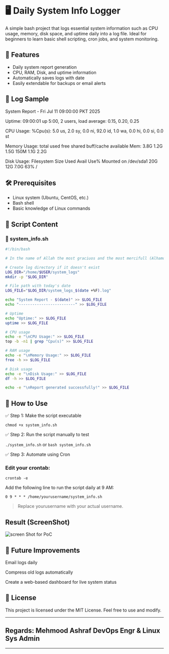 

# 🖥 Daily System Info Logger

A simple bash project that logs essential system information such as CPU usage, memory, disk space, and uptime daily into a log file. Ideal for beginners to learn basic shell scripting, cron jobs, and system monitoring.

## 🚀 Features
- Daily system report generation
- CPU, RAM, Disk, and uptime information
- Automatically saves logs with date
- Easily extendable for backups or email alerts

## 📁 Log Sample

System Report - Fri Jul 11 09:00:00 PKT 2025

Uptime: 09:00:01 up 5:00,  2 users,  load average: 0.15, 0.20, 0.25

CPU Usage: %Cpu(s):  5.0 us,  2.0 sy,  0.0 ni, 92.0 id,  1.0 wa,  0.0 hi,  0.0 si,  0.0 st

Memory Usage: total        used        free      shared  buff/cache   available Mem:           3.8G        1.2G        1.5G        150M        1.1G        2.2G

Disk Usage: Filesystem      Size  Used Avail Use% Mounted on /dev/sda1        20G   12G  7.0G  63% /

## 🛠 Prerequisites
- Linux system (Ubuntu, CentOS, etc.)
- Bash shell
- Basic knowledge of Linux commands

## 🧾 Script Content

### 🔹 system_info.sh
```bash
#!/bin/bash

# In the name of Allah the most graciuos and the most mercifull (Alhamdulillah) 

# Create log directory if it doesn't exist
LOG_DIR="/home/$USER/system_logs"
mkdir -p "$LOG_DIR"

# File path with today's date
LOG_FILE="$LOG_DIR/system_logs_$(date +%F).log"

echo "System Report - $(date)" >> $LOG_FILE
echo "-------------------------" >> $LOG_FILE

# Uptime
echo "Uptime:" >> $LOG_FILE
uptime >> $LOG_FILE

# CPU usage
echo -e "\nCPU Usage:" >> $LOG_FILE
top -b -n1 | grep "Cpu(s)" >> $LOG_FILE

# RAM usage
echo -e "\nMemory Usage:" >> $LOG_FILE
free -h >> $LOG_FILE

# Disk usage
echo -e "\nDisk Usage:" >> $LOG_FILE
df -h >> $LOG_FILE

echo -e "\nReport generated successfully!" >> $LOG_FILE
```
## 🧪 How to Use

✅ Step 1: Make the script executable

``chmod +x system_info.sh``

✅ Step 2: Run the script manually to test

``./system_info.sh`` or ``bash system_info.sh``

✅ Step 3: Automate using Cron

### Edit your crontab:

```crontab -e```

Add the following line to run the script daily at 9 AM:

``0 9 * * * /home/yourusername/system_info.sh``

> Replace yourusername with your actual username.


## Result (ScreenShot)

![screen Shot for PoC](project.png)



## 🌟 Future Improvements

Email logs daily

Compress old logs automatically

Create a web-based dashboard for live system status


## 📄 License

This project is licensed under the MIT License. Feel free to use and modify.


--- 
Regards: Mehmood Ashraf DevOps Engr & Linux Sys Admin
---
---
